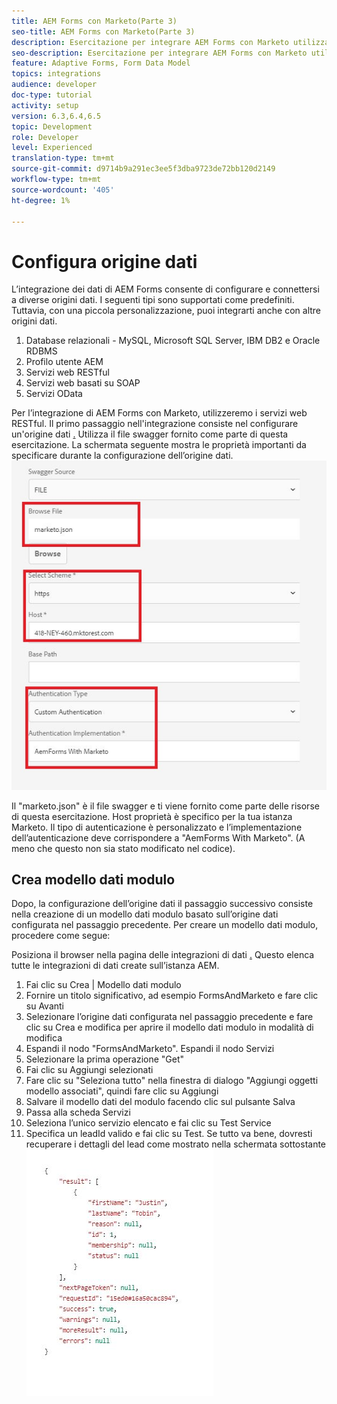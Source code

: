 ```yaml
---
title: AEM Forms con Marketo(Parte 3)
seo-title: AEM Forms con Marketo(Parte 3)
description: Esercitazione per integrare AEM Forms con Marketo utilizzando AEM Forms Form Data Model.
seo-description: Esercitazione per integrare AEM Forms con Marketo utilizzando AEM Forms Form Data Model.
feature: Adaptive Forms, Form Data Model
topics: integrations
audience: developer
doc-type: tutorial
activity: setup
version: 6.3,6.4,6.5
topic: Development
role: Developer
level: Experienced
translation-type: tm+mt
source-git-commit: d9714b9a291ec3ee5f3dba9723de72bb120d2149
workflow-type: tm+mt
source-wordcount: '405'
ht-degree: 1%

---
```



# Configura origine dati

L’integrazione dei dati di AEM Forms consente di configurare e connettersi a diverse origini dati. I seguenti tipi sono supportati come predefiniti. Tuttavia, con una piccola personalizzazione, puoi integrarti anche con altre origini dati.

1. Database relazionali - MySQL, Microsoft SQL Server, IBM DB2 e Oracle RDBMS
1. Profilo utente AEM
1. Servizi web RESTful
1. Servizi web basati su SOAP
1. Servizi OData

Per l’integrazione di AEM Forms con Marketo, utilizzeremo i servizi web RESTful. Il primo passaggio nell&#39;integrazione consiste nel configurare un&#39;origine dati [.](https://helpx.adobe.com/experience-manager/6-4/forms/using/configure-data-sources.html#ConfigureRESTfulwebservices) Utilizza il file swagger fornito come parte di questa esercitazione. La schermata seguente mostra le proprietà importanti da specificare durante la configurazione dell’origine dati.
![datasource](assets/datasource.jfif)

Il &quot;marketo.json&quot; è il file swagger e ti viene fornito come parte delle risorse di questa esercitazione.
Host proprietà è specifico per la tua istanza Marketo.
Il tipo di autenticazione è personalizzato e l’implementazione dell’autenticazione deve corrispondere a &quot;AemForms With Marketo&quot;. (A meno che questo non sia stato modificato nel codice).

## Crea modello dati modulo

Dopo, la configurazione dell’origine dati il passaggio successivo consiste nella creazione di un modello dati modulo basato sull’origine dati configurata nel passaggio precedente. Per creare un modello dati modulo, procedere come segue:

Posiziona il browser nella pagina delle integrazioni di dati [.](http://localhost:4502/aem/forms.html/content/dam/formsanddocuments-fdm) Questo elenca tutte le integrazioni di dati create sull’istanza AEM.

1. Fai clic su Crea | Modello dati modulo
1. Fornire un titolo significativo, ad esempio FormsAndMarketo e fare clic su Avanti
1. Selezionare l’origine dati configurata nel passaggio precedente e fare clic su Crea e modifica per aprire il modello dati modulo in modalità di modifica
1. Espandi il nodo &quot;FormsAndMarketo&quot;. Espandi il nodo Servizi
1. Selezionare la prima operazione &quot;Get&quot;
1. Fai clic su Aggiungi selezionati
1. Fare clic su &quot;Seleziona tutto&quot; nella finestra di dialogo &quot;Aggiungi oggetti modello associati&quot;, quindi fare clic su Aggiungi
1. Salvare il modello dati del modulo facendo clic sul pulsante Salva
1. Passa alla scheda Servizi
1. Seleziona l’unico servizio elencato e fai clic su Test Service
1. Specifica un leadId valido e fai clic su Test. Se tutto va bene, dovresti recuperare i dettagli del lead come mostrato nella schermata sottostante
   ![risultati dei test](assets/testresults.jfif)
